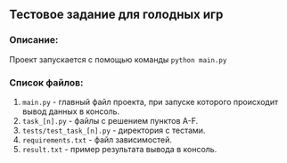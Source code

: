 ## Тестовое задание для голодных игр

### Описание:
Проект запускается с помощью команды `python main.py`

### Список файлов:
1. `main.py` - главный файл проекта, при запуске которого происходит вывод данных в консоль.
2. `task_[n].py` - файлы с решением пунктов A-F.
3. `tests/test_task_[n].py` - директория с тестами.
4. `requirements.txt` - файл зависимостей.
5. `result.txt` - пример результата вывода в консоль.

